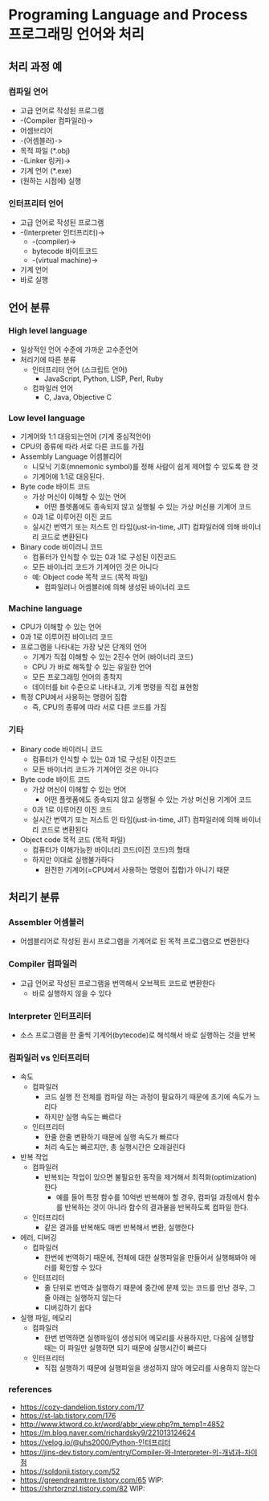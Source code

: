 # Programing Language and Process 프로그래밍 언어와 처리

##  처리 과정 예

### 컴파일 언어
- 고급 언어로 작성된 프로그램
- -(Compiler 컴파일러)->
- 어셈브리어
- -(어셈블러)->
- 목적 파일 (*.obj)
- -(Linker 링커)->
- 기계 언어 (*.exe)
- (원하는 시점에) 실행

### 인터프리터 언어
- 고급 언어로 작성된 프로그램
- -(Interpreter 인터프리터)->
  - -(compiler)->
  - bytecode 바이트코드
  - -(virtual machine)->
- 기계 언어
- 바로 실행

## 언어 분류

### High level language
- 일상적인 언어 수준에 가까운 고수준언어
- 처리기에 따른 분류
  - 인터프리터 언어 (스크립트 언어)
    - JavaScript, Python, LISP, Perl, Ruby
  - 컴파일러 언어
    - C, Java, Objective C


### Low level language
- 기계어와 1:1 대응되는언어 (기계 중심적언어)
- CPU의 종류에 따라 서로 다른 코드를 가짐
- Assembly Language 어셈블리어
  - 니모닉 기호(mnemonic symbol)를 정해 사람이 쉽게 제어할 수 있도록 한 것
  - 기계어에 1:1로 대응된다.
- Byte code 바이트 코드 
  - 가상 머신이 이해할 수 있는 언어
    - 어떤 플렛폼에도 종속되지 않고 실행될 수 있는 가상 머신용 기계어 코드
  - 0과 1로 이루어진 이진 코드
  - 실시간 번역기 또는 저스트 인 타임(just-in-time, JIT) 컴파일러에 의해 바이너리 코드로 변환된다
- Binary code 바이러니 코드
  - 컴퓨터가 인식할 수 있는 0과 1로 구성된 이진코드
  - 모든 바이너리 코드가 기계어인 것은 아니다
  - 예: Object code 목적 코드 (목적 파일)
    - 컴파일러나 어셈블러에 의해 생성된 바이너리 코드

### Machine language
- CPU가 이해할 수 있는 언어
- 0과 1로 이루어진 바이너리 코드
- 프로그램을 나타내는 가장 낮은 단계의 언어
  - 기계가 직접 이해할 수 있는 2진수 언어 (바이너리 코드)
  - CPU 가 바로 해독할 수 있는 유일한 언어
  - 모든 프로그래밍 언어의 종착지
  - 데이터를 bit 수준으로 나타내고, 기계 명령을 직접 표현함
- 특정 CPU에서 사용하는 명령어 집합
  - 즉, CPU의 종류에 따라 서로 다른 코드를 가짐

### 기타
- Binary code 바이러니 코드
  - 컴퓨터가 인식할 수 있는 0과 1로 구성된 이진코드
  - 모든 바이너리 코드가 기계어인 것은 아니다
- Byte code 바이트 코드 
  - 가상 머신이 이해할 수 있는 언어
    - 어떤 플렛폼에도 종속되지 않고 실행될 수 있는 가상 머신용 기계어 코드
  - 0과 1로 이루어진 이진 코드
  - 실시간 번역기 또는 저스트 인 타임(just-in-time, JIT) 컴파일러에 의해 바이너리 코드로 변환된다
- Object code 목적 코드 (목적 파일)
  - 컴퓨터가 이해가능한 바이너리 코드(이진 코드)의 형태
  - 하지만 이대로 실행불가하다
    - 완전한 기계어(=CPU에서 사용하는 명령어 집합)가 아니기 때문

## 처리기 분류
### Assembler 어셈블러
- 어셈블리어로 작성된 원시 프로그램을 기계어로 된 목적 프로그램으로 변환한다

### Compiler 컴파일러
- 고급 언어로 작성된 프로그램을 번역해서 오브젝트 코드로 변환한다
  - 바로 실행하지 않을 수 있다

### Interpreter 인터프리터
- 소스 프로그램을 한 줄씩 기계어(bytecode)로 해석해서 바로 실행하는 것을 반복

### 컴파일러 vs 인터프리터
- 속도
  - 컴파일러
    - 코드 실행 전 전체를 컴파일 하는 과정이 필요하기 때문에 초기에 속도가 느리다
    - 하지만 실행 속도는 빠르다
  - 인터프리터
    - 한줄 한줄 변환하기 때문에 실행 속도가 빠르다
    - 처리 속도는 빠르지만, 총 실행시간은 오래걸린다
- 반복 작업
  - 컴파일러
    - 반복되는 작업이 있으면 불필요한 동작을 제거해서 최적화(optimization) 한다
      - 예를 들어 특정 함수를 10억번 반복해야 할 경우, 컴파일 과정에서 함수를 반복하는 것이 아니라 함수의 결과물을 반복하도록 컴파일 한다. 
  - 인터프리터
    - 같은 결과를 반복해도 매번 반복해서 변환, 실행한다
- 에러, 디버깅
  - 컴파일러
    - 한번에 번역하기 때문에, 전체에 대한 실행파일을 만들어서 실행해봐야 에러를 확인할 수 있다
  - 인터프리터
    - 줄 단위로 번역과 실행하기 때문에 중간에 문제 있는 코드를 만난 경우, 그 줄 아래는 실행하지 않는다
    - 디버깅하기 쉽다
- 실행 파일, 메모리
  - 컴파일러
    - 한번 번역하면 실행파일이 생성되어 메모리를 사용하지만, 다음에 실행할 때는 이 파일만 실행하면 되기 때문에 실행시간이 빠르다
  - 인터프리터
    - 직접 실행하기 때문에 실행파일을 생성하지 않아 메모리를 사용하지 않는다


### references
- https://cozy-dandelion.tistory.com/17
- https://st-lab.tistory.com/176
- http://www.ktword.co.kr/word/abbr_view.php?m_temp1=4852
- https://m.blog.naver.com/richardsky9/221013124624
- https://velog.io/@uhs2000/Python-인터프리터
- https://jins-dev.tistory.com/entry/Compiler-와-Interpreter-의-개념과-차이점
- https://soldonii.tistory.com/52
- https://greendreamtrre.tistory.com/65 WIP:
- https://shrtorznzl.tistory.com/82 WIP: